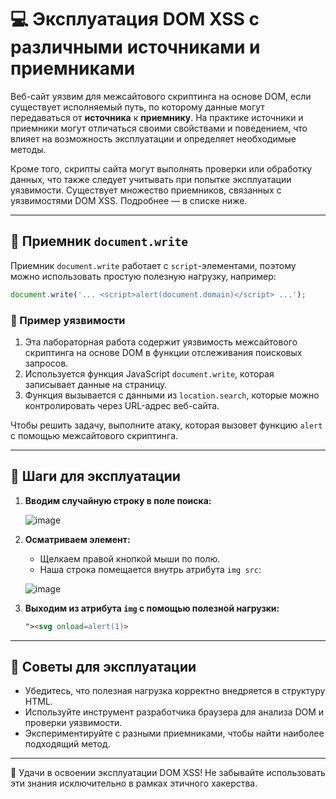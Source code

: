# 💻 Эксплуатация DOM XSS с различными источниками и приемниками

Веб-сайт уязвим для межсайтового скриптинга на основе DOM, если существует исполняемый путь, по которому данные могут передаваться от **источника** к **приемнику**. На практике источники и приемники могут отличаться своими свойствами и поведением, что влияет на возможность эксплуатации и определяет необходимые методы. 

Кроме того, скрипты сайта могут выполнять проверки или обработку данных, что также следует учитывать при попытке эксплуатации уязвимости. Существует множество приемников, связанных с уязвимостями DOM XSS. Подробнее — в списке ниже.

---

## 🎯 Приемник `document.write`

Приемник `document.write` работает с `script`-элементами, поэтому можно использовать простую полезную нагрузку, например:

```javascript
document.write('... <script>alert(document.domain)</script> ...');
```

### 🔧 Пример уязвимости

1. Эта лабораторная работа содержит уязвимость межсайтового скриптинга на основе DOM в функции отслеживания поисковых запросов.
2. Используется функция JavaScript `document.write`, которая записывает данные на страницу.
3. Функция вызывается с данными из `location.search`, которые можно контролировать через URL-адрес веб-сайта.

Чтобы решить задачу, выполните атаку, которая вызовет функцию `alert` с помощью межсайтового скриптинга.

---

## 🧪 Шаги для эксплуатации

1. **Вводим случайную строку в поле поиска:**

   ![image](https://github.com/user-attachments/assets/73980a3b-9ba9-47dc-98c0-219d02450d82)

2. **Осматриваем элемент:**

   - Щелкаем правой кнопкой мыши по полю.
   - Наша строка помещается внутрь атрибута `img src`:

   ![image](https://github.com/user-attachments/assets/99a4692b-6aea-4763-8cb4-e37b8eebefe7)

3. **Выходим из атрибута `img` с помощью полезной нагрузки:**

   ```html
   "><svg onload=alert(1)>
   ```

---

## 🚀 Советы для эксплуатации

- Убедитесь, что полезная нагрузка корректно внедряется в структуру HTML.
- Используйте инструмент разработчика браузера для анализа DOM и проверки уязвимости.
- Экспериментируйте с разными приемниками, чтобы найти наиболее подходящий метод.

---

🎉 Удачи в освоении эксплуатации DOM XSS! Не забывайте использовать эти знания исключительно в рамках этичного хакерства.

